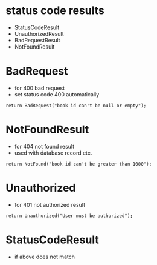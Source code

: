 # status code results

- StatusCodeResult
- UnauthorizedResult
- BadRequestResult
- NotFoundResult

# BadRequest

- for 400 bad request
- set status code 400 automatically

```
return BadRequest("book id can't be null or empty");
```

# NotFoundResult

- for 404 not found result
- used with database record etc.

```
return NotFound("book id can't be greater than 1000");
```

# Unauthorized

- for 401 not authorized result

```
return Unauthorized("User must be authorized");
```

# StatusCodeResult

- if above does not match
